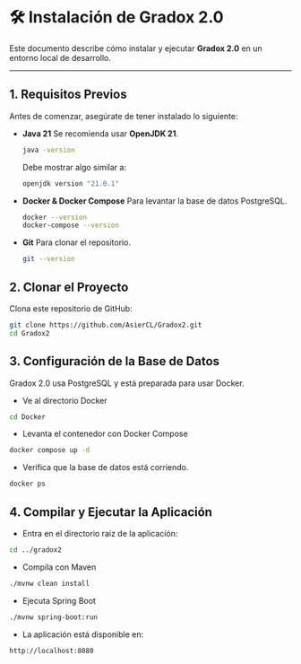 # 🛠️ Instalación de Gradox 2.0

Este documento describe cómo instalar y ejecutar **Gradox 2.0** en un entorno local de desarrollo.

---

## 1. Requisitos Previos

Antes de comenzar, asegúrate de tener instalado lo siguiente:

- **Java 21**
  Se recomienda usar **OpenJDK 21**.
  ```bash
  java -version
  ```
  Debe mostrar algo similar a:
  ```bash
  openjdk version "21.0.1"
  ```

- **Docker & Docker Compose**
  Para levantar la base de datos PostgreSQL.
  ```bash
  docker --version
  docker-compose --version
  ```

- **Git**
  Para clonar el repositorio.
  ```bash
  git --version
  ```

## 2. Clonar el Proyecto

Clona este repositorio de GitHub:
```bash
git clone https://github.com/AsierCL/Gradox2.git
cd Gradox2
```
## 3. Configuración de la Base de Datos

Gradox 2.0 usa PostgreSQL y está preparada para usar Docker.

- Ve al directorio Docker
```bash
cd Docker
```
- Levanta el contenedor con Docker Compose
```bash
docker compose up -d
```
- Verifica que la base de datos está corriendo.
```bash
docker ps
```

## 4. Compilar y Ejecutar la Aplicación

- Entra en el directorio raiz de la aplicación:
```bash
cd ../gradox2
```
- Compila con Maven
```bash
./mvnw clean install
```
- Ejecuta Spring Boot
```bash
./mvnw spring-boot:run
```
- La aplicación está disponible en:
```bash
http://localhost:8080
```
